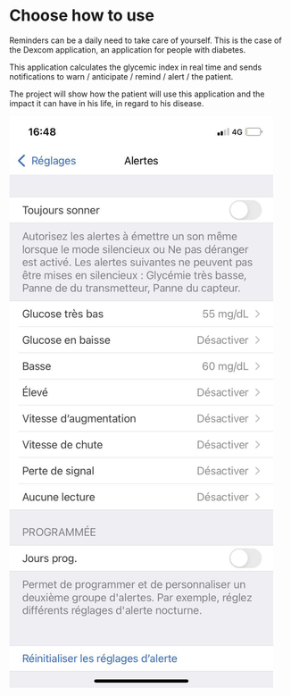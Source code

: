 # Choose how to use 

Reminders can be a daily need to take care of yourself. This is the case of the Dexcom application, an application for people with diabetes. 

This application calculates the glycemic index in real time and sends notifications to warn / anticipate / remind / alert / the patient.

The project will show how the patient will use this application and the impact it can have in his life, in regard to his disease.

![boat Schedule](image/dex2.JPG)